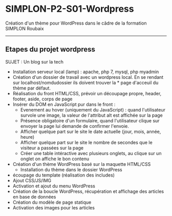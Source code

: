 # SIMPLON-P2-S01-Wordpress

Création d'un thème pour WordPress dans le câdre de la formation SIMPLON Roubaix

-----------------

## Etapes du projet wordpress
SUJET : Un blog sur la tech
* Installation serveur local (lamp) : apache, php 7, mysql, php myadmin
* Création d'un dossier de travail avec un wordpress local. En se rendant sur localhost/nomdudossier ils doivent trouver la * page d'acceuil du thème par défaut.
* Réalisation du front HTML/CSS, prévoir un découpage propre, header, footer, aside, corps de page
* Insérer du DOM en JavaScript pur dans le front :
  * Evenement au hover (uniquement du JavaScript) : quand l'utilisateur survole une image, la
  valeur de l'attribut alt est affichée sur la page
  * Présence obligatoire d'un formulaire, quand l'utilisateur clique sur envoyer la page lui
  demande de confirmer l'envoie.
  * Afficher quelque part sur le site le date actuelle (jour, mois, année, heure)
  * Afficher quelque part sur le site le nombre de secondes que le visiteur a passées sur la page
  * Créer une table intéractive avec plusieurs onglets, au clique sur un onglet on affiche le bon
  contenu
* Création d'un thème WordPress basé sur la maquette HTML/CSS
  * Installation du thème dans le dossier WordPress
* écoupage du template (réalisation des includes)
* Ajout CSS/JS/IMG
* Activation et ajout du menu WordPress
* Création de la boucle WordPress, récupération et affichage des articles en base de données
* Création du modèle de page statique
* Activation des images pour les articles


